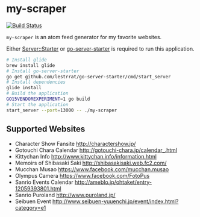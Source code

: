 # my-scraper

[![Build Status](https://travis-ci.org/mono0x/my-scraper.svg)](https://travis-ci.org/mono0x/my-scraper)

`my-scraper` is an atom feed generator for my favorite websites.

Either [Server::Starter](https://metacpan.org/pod/Server::Starter) or [go-server-starter](https://github.com/lestrrat/go-server-starter) is required to run this application.

```sh
# Install glide
brew install glide
# Install go-server-starter
go get github.com/lestrrat/go-server-starter/cmd/start_server
# Install dependencies
glide install
# Build the application
GO15VENDOREXPERIMENT=1 go build
# Start the application
start_server --port=13000 -- ./my-scraper
```

## Supported Websites

- Character Show Fansite <http://charactershow.jp/>
- Gotouchi Chara Calendar <http://gotouchi-chara.jp/calendar_.html>
- Kittychan Info <http://www.kittychan.info/information.html>
- Memoirs of Shibasaki Saki <http://shibasakisaki.web.fc2.com/>
- Mucchan Musao <https://www.facebook.com/mucchan.musao>
- Olympus Camera <https://www.facebook.com/FotoPus>
- Sanrio Events Calendar <http://ameblo.jp/ohtaket/entry-12059393801.html>
- Sanrio Puroland <http://www.puroland.jp/>
- Seibuen Event <http://www.seibuen-yuuenchi.jp/event/index.html?category=e1>
